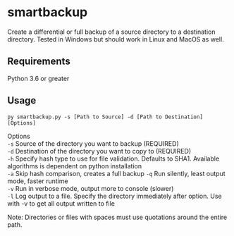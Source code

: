 # smartbackup  
  
Create a differential or full backup of a source directory to a destination directory. Tested in Windows but should work in Linux and MacOS as well.
  
## Requirements  
  
Python 3.6 or greater  
  
## Usage  
  
`py smartbackup.py -s [Path to Source] -d [Path to Destination] [Options]` 
  
Options  
`-s`  Source of the directory you want to backup (REQUIRED)  
`-d`  Destination of the directory you want to copy to (REQUIRED)  
`-h`  Specify hash type to use for file validation. Defaults to SHA1. Available algorithms is dependent on python installation  
`-a`  Skip hash comparison, creates a full backup
`-q`  Run silently, least output mode, faster runtime  
`-v`  Run in verbose mode, output more to console (slower)  
`-l`  Log output to a file. Specify the directory immediately after option. Use with -v to get all output written to file

Note: Directories or files with spaces must use quotations around the entire path.  
